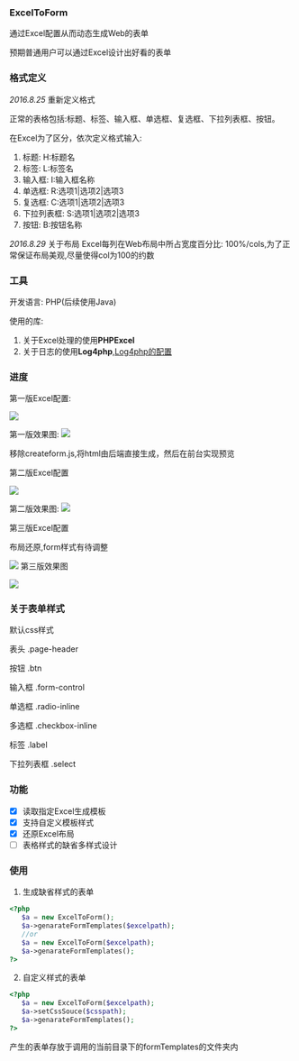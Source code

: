 ### ExcelToForm
通过Excel配置从而动态生成Web的表单<p>预期普通用户可以通过Excel设计出好看的表单

### 格式定义
*2016.8.25* 重新定义格式<p>
正常的表格包括:标题、标签、输入框、单选框、复选框、下拉列表框、按钮。<p>
在Excel为了区分，依次定义格式输入:
 1.  标题: H:标题名
 2.  标签: L:标签名
 3.  输入框: I:输入框名称
 4.  单选框: R:选项1|选项2|选项3
 5.  复选框: C:选项1|选项2|选项3
 6.  下拉列表框: S:选项1|选项2|选项3
 7.  按钮: B:按钮名称

*2016.8.29* 关于布局
Excel每列在Web布局中所占宽度百分比: 100%/cols,为了正常保证布局美观,尽量使得col为100的约数

### 工具
开发语言: PHP(后续使用Java) <p> 
使用的库: 
 1. 关于Excel处理的使用**PHPExcel**
 2. 关于日志的使用**Log4php**,[Log4php的配置](http://www.cnblogs.com/leetao94/p/4692787.html)

### 进度
第一版Excel配置:<p>
![](http://ww2.sinaimg.cn/large/d9e82fa4jw1f75tsje7csj20b901idfx.jpg)<p>
第一版效果图:
![](http://ww2.sinaimg.cn/large/d9e82fa4jw1f75tt735zuj20wx07i0t0.jpg)<p>
移除createform.js,将html由后端直接生成，然后在前台实现预览

第二版Excel配置<p>
![](http://ww2.sinaimg.cn/large/d9e82fa4jw1f76x02ndloj20bb02l3yu.jpg)<p>
第二版效果图:
![](http://ww2.sinaimg.cn/large/d9e82fa4jw1f76wz2p0yej20wf096dga.jpg)<p>

第三版Excel配置<p>
布局还原,form样式有待调整<p>
![](http://ww1.sinaimg.cn/large/d9e82fa4jw1f7adgk7nsuj20dh02fdg7.jpg)
第三版效果图<p>
![](http://ww4.sinaimg.cn/large/d9e82fa4jw1f7adhv6c98j20wx09m3z1.jpg)

### 关于表单样式
默认css样式<p>
表头 .page-header <p>
按钮 .btn <p>
输入框 .form-control <p>
单选框 .radio-inline <p>
多选框 .checkbox-inline <p>
标签 .label <p>
下拉列表框 .select <p>

### 功能
- [x] 读取指定Excel生成模板
- [x] 支持自定义模板样式
- [x] 还原Excel布局
- [ ] 表格样式的缺省多样式设计

### 使用
1. 生成缺省样式的表单
```php
<?php
   $a = new ExcelToForm();
   $a->genarateFormTemplates($excelpath);
   //or
   $a = new ExcelToForm($excelpath);
   $a->genarateFormTemplates();
?>
```
2. 自定义样式的表单
```php
<?php
   $a = new ExcelToForm($excelpath);
   $a->setCssSouce($csspath);
   $a->genarateFormTemplates();
?>
```

产生的表单存放于调用的当前目录下的formTemplates的文件夹内